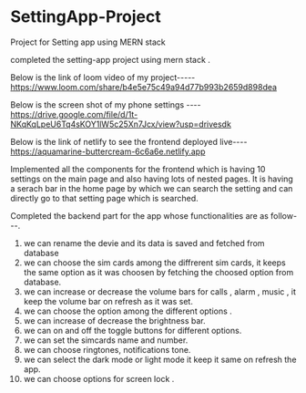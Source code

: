 # SettingApp-Project
Project for Setting app using MERN stack


completed the setting-app project using mern stack .


Below is the link of loom video of my project-----
https://www.loom.com/share/b4e5e75c49a94d77b993b2659d898dea


Below is the screen shot of my phone settings ----
https://drive.google.com/file/d/1t-NKqKqLpeU6Tq4sKOY1lW5c25Xn7Jcx/view?usp=drivesdk

Below is the link of netlify to see the frontend deployed live----
https://aquamarine-buttercream-6c6a6e.netlify.app

Implemented all the components for the frontend which is having 10 settings on the main page and 
also having lots of nested pages.
It is having a serach bar in the home page by which we can search the setting and can directly go to that setting page which is searched.


Completed the backend part for the app whose functionalities are as follow---.
1. we can rename the devie and its data is saved and fetched from database
2. we can choose the sim cards among the diffrerent sim cards, it keeps the same option as it was choosen by fetching the choosed option from database.
3. we can increase or decrease the volume bars for calls , alarm , music , it keep the volume bar on refresh as it was set.
4. we can choose the option among the different options .
5. we can increase of decrease the brightness bar.
6. we can on and off the toggle buttons for different options.
7. we can set the simcards name and number.
8. we can choose ringtones, notifications tone.
9. we can select the dark mode or light mode it keep it same on refresh the app.
10. we can choose options for screen lock .
